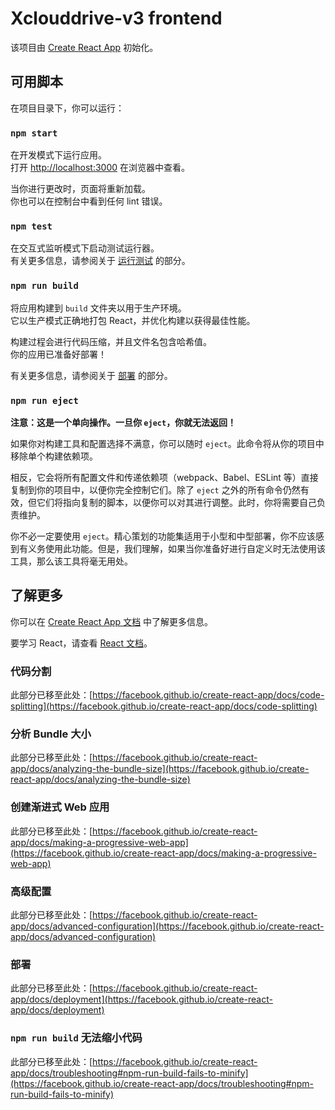 # Xclouddrive-v3 frontend

该项目由 [Create React App](https://github.com/facebook/create-react-app) 初始化。

## 可用脚本

在项目目录下，你可以运行：

### `npm start`

在开发模式下运行应用。\
打开 [http://localhost:3000](http://localhost:3000) 在浏览器中查看。

当你进行更改时，页面将重新加载。\
你也可以在控制台中看到任何 lint 错误。

### `npm test`

在交互式监听模式下启动测试运行器。\
有关更多信息，请参阅关于 [运行测试](https://facebook.github.io/create-react-app/docs/running-tests) 的部分。

### `npm run build`

将应用构建到 `build` 文件夹以用于生产环境。\
它以生产模式正确地打包 React，并优化构建以获得最佳性能。

构建过程会进行代码压缩，并且文件名包含哈希值。\
你的应用已准备好部署！

有关更多信息，请参阅关于 [部署](https://facebook.github.io/create-react-app/docs/deployment) 的部分。

### `npm run eject`

**注意：这是一个单向操作。一旦你 `eject`，你就无法返回！**

如果你对构建工具和配置选择不满意，你可以随时 `eject`。此命令将从你的项目中移除单个构建依赖项。

相反，它会将所有配置文件和传递依赖项（webpack、Babel、ESLint 等）直接复制到你的项目中，以便你完全控制它们。除了 `eject` 之外的所有命令仍然有效，但它们将指向复制的脚本，以便你可以对其进行调整。此时，你将需要自己负责维护。

你不必一定要使用 `eject`。精心策划的功能集适用于小型和中型部署，你不应该感到有义务使用此功能。但是，我们理解，如果当你准备好进行自定义时无法使用该工具，那么该工具将毫无用处。

## 了解更多

你可以在 [Create React App 文档](https://facebook.github.com/create-react-app/docs/getting-started) 中了解更多信息。

要学习 React，请查看 [React 文档](https://reactjs.org/)。

### 代码分割

此部分已移至此处：[https://facebook.github.io/create-react-app/docs/code-splitting](https://facebook.github.io/create-react-app/docs/code-splitting)

### 分析 Bundle 大小

此部分已移至此处：[https://facebook.github.io/create-react-app/docs/analyzing-the-bundle-size](https://facebook.github.io/create-react-app/docs/analyzing-the-bundle-size)

### 创建渐进式 Web 应用

此部分已移至此处：[https://facebook.github.io/create-react-app/docs/making-a-progressive-web-app](https://facebook.github.io/create-react-app/docs/making-a-progressive-web-app)

### 高级配置

此部分已移至此处：[https://facebook.github.io/create-react-app/docs/advanced-configuration](https://facebook.github.io/create-react-app/docs/advanced-configuration)

### 部署

此部分已移至此处：[https://facebook.github.io/create-react-app/docs/deployment](https://facebook.github.io/create-react-app/docs/deployment)

### `npm run build` 无法缩小代码

此部分已移至此处：[https://facebook.github.io/create-react-app/docs/troubleshooting#npm-run-build-fails-to-minify](https://facebook.github.io/create-react-app/docs/troubleshooting#npm-run-build-fails-to-minify)
